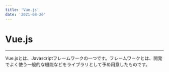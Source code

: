 ```yaml
---
title: 'Vue.js'
date: '2021-08-26'
---
```


# Vue.js
---

Vue.jsとは、Javascriptフレームワークの一つです。フレームワークとは、開発でよく使う一般的な機能などをライブラリとして予め用意したものです。